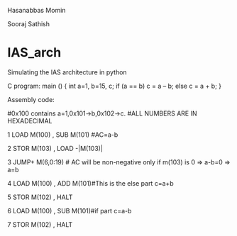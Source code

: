 Hasanabbas Momin

Sooraj Sathish



# IAS_arch
Simulating the IAS architecture in python

C program:
main () {
int a=1, b=15, c;
if (a == b)
c = a – b;
else
c = a + b;
}

Assembly code:

#0x100 contains a=1,0x101->b,0x102->c.
#ALL NUMBERS ARE IN HEXADECIMAL

1 LOAD M(100) , SUB M(101) #AC=a-b

2 STOR M(103) , LOAD -|M(103)| 

3 JUMP+ M(6,0:19) # AC will be non-negative only if m(103) is 0 => a-b=0 => a=b

4 LOAD M(100) , ADD M(101)#This is the else part c=a+b

5 STOR M(102) , HALT

6 LOAD M(100) , SUB M(101)#if part c=a-b

7 STOR M(102) , HALT


